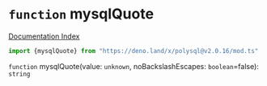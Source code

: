 # `function` mysqlQuote

[Documentation Index](../README.md)

```ts
import {mysqlQuote} from "https://deno.land/x/polysql@v2.0.16/mod.ts"
```

`function` mysqlQuote(value: `unknown`, noBackslashEscapes: `boolean`=false): `string`

